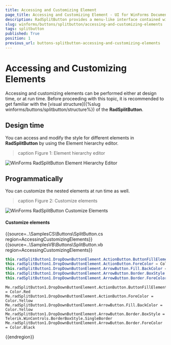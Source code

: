 ```yaml
---
title: Accessing and Customizing Element
page_title: Accessing and Customizing Element - UI for WinForms Documentation
description: RadSplitButton provides a menu-like interface contained within a button that can be placed anywhere on a form.
slug: winforms/buttons/splitbutton/accessing-and-customizing-elements
tags: splitbutton
published: True
position: 1
previous_url: buttons-splitbutton-accessing-and-customizing-elements
---
```

 
# Accessing and Customizing Elements
 
Accessing and customizing elements can be performed either at design time, or at run time. Before proceeding with this topic, it is recommended to get familiar with the [visual structure]({%slug winforms/buttons/splitbutton/structure%}) of the __RadSplitButton__.
      

## Design time

You can access and modify the style for different elements in __RadSplitButton__ by using the Element hierarchy editor.

>caption Figure 1: Element hierarchy editor

![WinForms RadSplitButton Element Hierarchy Editor](images/splitbutton-customizing-appearance-accessing-and-customizing-elements001.png)

## Programmatically

You can customize the nested elements at run time as well.

>caption Figure 2: Customize elements

![WinForms RadSplitButton Customize Elements](images/splitbutton-customizing-appearance-accessing-and-customizing-elements002.png)

#### Customize elements 

{{source=..\SamplesCS\Buttons\SplitButton.cs region=AccessingCustomizingElements}} 
{{source=..\SamplesVB\Buttons\SplitButton.vb region=AccessingCustomizingElements}} 

````C#
this.radSplitButton1.DropDownButtonElement.ActionButton.ButtonFillElement.BackColor = Color.Red;
this.radSplitButton1.DropDownButtonElement.ActionButton.ForeColor = Color.Yellow;
this.radSplitButton1.DropDownButtonElement.ArrowButton.Fill.BackColor = Color.Yellow;
this.radSplitButton1.DropDownButtonElement.ArrowButton.Border.BoxStyle = Telerik.WinControls.BorderBoxStyle.SingleBorder;
this.radSplitButton1.DropDownButtonElement.ArrowButton.Border.ForeColor = Color.Black;

````
````VB.NET
Me.radSplitButton1.DropDownButtonElement.ActionButton.ButtonFillElement.BackColor = Color.Red
Me.radSplitButton1.DropDownButtonElement.ActionButton.ForeColor = Color.Yellow
Me.radSplitButton1.DropDownButtonElement.ArrowButton.Fill.BackColor = Color.Yellow
Me.radSplitButton1.DropDownButtonElement.ArrowButton.Border.BoxStyle = Telerik.WinControls.BorderBoxStyle.SingleBorder
Me.radSplitButton1.DropDownButtonElement.ArrowButton.Border.ForeColor = Color.Black

````

{{endregion}}  
